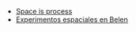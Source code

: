 * [Space is process](https://vimeo.com/10508111)  
* [Experimentos espaciales en Belen](https://vimeo.com/64349943)  
